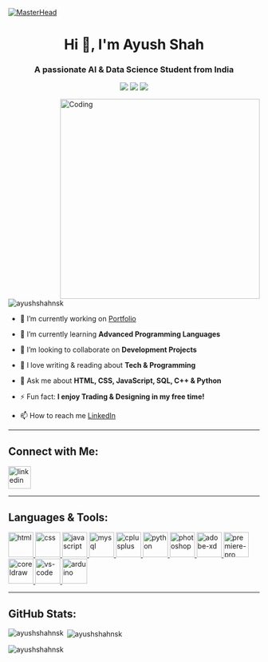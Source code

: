 [![MasterHead](https://visme.co/blog/wp-content/uploads/2019/10/animated-presentation-software-header.gif)]()
 
<h1 align="center">Hi 👋, I'm Ayush Shah </h1>
<h3 align="center">A passionate AI & Data Science Student from India</h3>

<p align="center">
  <img src="https://img.shields.io/badge/AI%20%26%20DS-Exploring-blue?style=for-the-badge&logo=python" />
  <img src="https://img.shields.io/badge/Open%20Source-Love%20to%20Contribute-red?style=for-the-badge&logo=github" />
  <img src="https://img.shields.io/badge/Learner%20for%20Life-Keep%20Growing-brightgreen?style=for-the-badge&logo=readthedocs" />
</p>

<img align="right" alt="Coding" width="400" src="https://miro.medium.com/max/680/0*7Q3yvSIv_t0ioJ-Z.gif"/>

<p align="left"> 
  <img src="https://img.shields.io/badge/Profile%20views-2.8k-brightgreen?style=for-the-badge&logo=github" alt="ayushshahnsk" /> 
</p>

- 🔭 I’m currently working on [Portfolio](https://github.com/ayushshahnsk?tab=repositories)
  
- 🌱 I’m currently learning **Advanced Programming Languages**
  
- 👯 I’m looking to collaborate on **Development Projects**
  
- 📝 I love writing & reading about **Tech & Programming**
  
- 💬 Ask me about **HTML, CSS, JavaScript, SQL, C++ & Python**
  
- ⚡ Fun fact: **I enjoy Trading & Designing in my free time!**
  
- 📫 How to reach me [LinkedIn](https://www.linkedin.com/in/ayushshahnsk)

---

## Connect with Me:

<p align="left">
  <a href="https://www.linkedin.com/in/ayushshahnsk" target="_blank">
    <img src="https://skillicons.dev/icons?i=linkedin&theme=dark" alt="linkedin" height="45"/>
  </a>
</p>

---

## Languages & Tools:

<p align="left">

  <!-- HTML -->
  <a href="https://www.w3.org/html" target="_blank" rel="noreferrer">
    <img src="https://skillicons.dev/icons?i=html&theme=dark" height="50" alt="html"/>
  </a>

  <!-- CSS -->
  <a href="https://www.w3.org/Style/CSS" target="_blank" rel="noreferrer">
    <img src="https://skillicons.dev/icons?i=css&theme=dark" height="50" alt="css"/>
  </a>

  <!-- JavaScript -->
  <a href="https://www.w3schools.com/js" target="_blank" rel="noreferrer">
    <img src="https://skillicons.dev/icons?i=js&theme=dark" height="50" alt="javascript"/>
  </a>

  <!-- MySQL -->
  <a href="https://www.mysql.com/" target="_blank" rel="noreferrer">
    <img src="https://skillicons.dev/icons?i=mysql&theme=dark" height="50" alt="mysql"/>
  </a>

  <!-- C++ -->
  <a href="https://www.w3schools.com/cpp/" target="_blank" rel="noreferrer">
    <img src="https://skillicons.dev/icons?i=cpp&theme=dark" height="50" alt="cplusplus"/>
  </a>

  <!-- Python -->
  <a href="https://www.python.org" target="_blank" rel="noreferrer">
    <img src="https://skillicons.dev/icons?i=python&theme=dark" height="50" alt="python"/>
  </a>

  <!-- Photoshop -->
  <a href="https://www.adobe.com/in/products/photoshop.html" target="_blank" rel="noreferrer">
    <img src="https://skillicons.dev/icons?i=photoshop&theme=dark" height="50" alt="photoshop"/>
  </a>

  <!-- Adobe XD -->
  <a href="https://helpx.adobe.com/xd/get-started.html" target="_blank" rel="noreferrer">
    <img src="https://skillicons.dev/icons?i=xd&theme=dark" height="50" alt="adobe-xd"/>
  </a>

  <!-- Premiere Pro -->
  <a href="https://www.adobe.com/in/products/premiere.html" target="_blank" rel="noreferrer">
    <img src="https://skillicons.dev/icons?i=pr&theme=dark" height="50" alt="premiere-pro"/>
  </a>

  <!-- CorelDRAW -->
  <a href="https://www.coreldraw.com/" target="_blank" rel="noreferrer">
    <img src="https://brandlogos.net/wp-content/uploads/2025/03/coreldraw-logo_brandlogos.net_96dfz-512x512.png" height="50" alt="coreldraw"/>
  </a>

  <!-- VS Code -->
  <a href="https://code.visualstudio.com/docs" target="_blank" rel="noreferrer">
    <img src="https://skillicons.dev/icons?i=vscode&theme=dark" height="50" alt="vs-code"/>
  </a>

  <!-- Arduino -->
  <a href="https://www.arduino.cc/en/software" target="_blank" rel="noreferrer">
    <img src="https://skillicons.dev/icons?i=arduino&theme=dark" height="50" alt="arduino"/>
  </a>

</p>

</p>

---

## GitHub Stats:

<p>
  <img align="left" src="https://github-readme-stats.vercel.app/api/top-langs?username=ayushshahnsk&show_icons=true&locale=en&layout=compact" alt="ayushshahnsk" />
</p>


<p>&nbsp;<img align="center" src="https://github-readme-stats.vercel.app/api?username=ayushshahnsk&show_icons=true&locale=en" alt="ayushshahnsk" /></p>


<p>
  <img align="center" src="https://github-readme-streak-stats.herokuapp.com/?user=ayushshahnsk&" alt="ayushshahnsk" />
</p>
